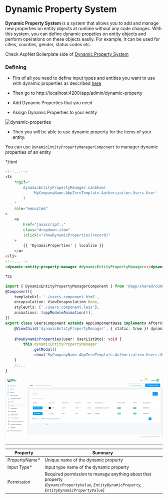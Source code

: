 # Dynamic Property System

**Dynamic Property System** is a system that allows you to add and manage new properties on entity objects at runtime without any code changes. With this system, you can define dynamic propeties on entity objects and perform operations on these objects easily. For example, it can be used for cities, counties, gender, status codes etc.

Check AspNet Boilerplate side of [Dynamic Property System](https://aspnetboilerplate.com/Pages/Documents/Dynamic-Parameter-System)

### Defining

* Firs of all you need to define input types and entities you want to use with dynamic properties as described [here](https://aspnetboilerplate.com/Pages/Documents/Dynamic-Parameter-System#dynamic-property-definition)

* Then go to http://localhost:4200/app/admin/dynamic-property

* Add Dynamic Properties that you need

* Assign Dynamic Properties to your entity


<img src="images/adding-dynamic-properties-to-entity.gif" alt="dynamic-properties" class="img-thumbnail" />

* Then you will be able to use dynamic property for the items of your entity.

You can use `DynamicEntityPropertyManagerComponent` to manager dynamic properties of an entity

_*.html_
```html
<!--...-->
<li
    *ngIf="
        dynamicEntityPropertyManager.canShow(
            'MyCompanyName.AbpZeroTemplate.Authorization.Users.User'
        )
    "
    role="menuitem"
>
    <a
        href="javascript:;"
        class="dropdown-item"
        (click)="showDynamicProperties(record)"
    >
        {{ 'DynamicProperties' | localize }}
    </a>
</li>
<!--...-->
<dynamic-entity-property-manager #dynamicEntityPropertyManager></dynamic-entity-property-manager>
```

_*.ts_
```typescript
import { DynamicEntityPropertyManagerComponent } from '@app/shared/common/dynamic-entity-property-manager/dynamic-entity-property-manager.component';
@Component({
    templateUrl: './users.component.html',
    encapsulation: ViewEncapsulation.None,
    styleUrls: ['./users.component.less'],
    animations: [appModuleAnimation()],
})
export class UsersComponent extends AppComponentBase implements AfterViewInit {
    @ViewChild('dynamicEntityPropertyManager', { static: true }) dynamicEntityPropertyManager: DynamicEntityPropertyManagerComponent;

    showDynamicProperties(user: UserListDto): void {
        this.dynamicEntityPropertyManager
            .getModal()
            .show('MyCompanyName.AbpZeroTemplate.Authorization.Users.User', user.id.toString());
    }
    //...
}

```

<img src="images/managing-dynamic-property-of-entity.gif" alt="dynamic-propert-of-entity" class="img-thumbnail" />

_____

<table>
    <thead>
    	<tr>
            <th>Property</th>
            <th>Summary</th>
        </tr>
    </thead>
    <tbody>
    	<tr>
            <td>PropertyName*</td>
            <td>Unique name of the dynamic property</td>
        </tr>
         <tr>
            <td>Input Type*</td>
            <td>Input type name of the dynamic property</td>
        </tr>  
         <tr>
            <td>Permission</td>
            <td>Required permission to manage anything about that property <br><span style="font-style: italic;">(<code>DynamicPropertyValue</code>, <code>EntityDynamicProperty</code>, <code>EntityDynamicPropertyValue</code>)</span></td>
        </tr>   
    </tbody>
</table>
